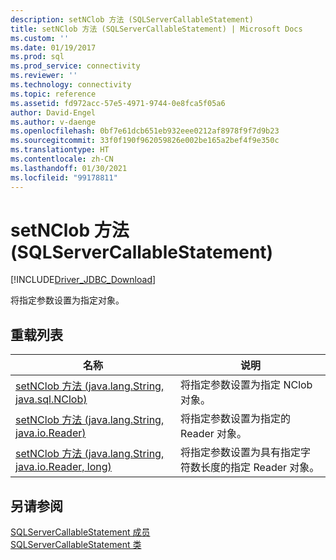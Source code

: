 ```yaml
---
description: setNClob 方法 (SQLServerCallableStatement)
title: setNClob 方法 (SQLServerCallableStatement) | Microsoft Docs
ms.custom: ''
ms.date: 01/19/2017
ms.prod: sql
ms.prod_service: connectivity
ms.reviewer: ''
ms.technology: connectivity
ms.topic: reference
ms.assetid: fd972acc-57e5-4971-9744-0e8fca5f05a6
author: David-Engel
ms.author: v-daenge
ms.openlocfilehash: 0bf7e61dcb651eb932eee0212af8978f9f7d9b23
ms.sourcegitcommit: 33f0f190f962059826e002be165a2bef4f9e350c
ms.translationtype: HT
ms.contentlocale: zh-CN
ms.lasthandoff: 01/30/2021
ms.locfileid: "99178811"
---
```

# <a name="setnclob-method-sqlservercallablestatement"></a>setNClob 方法 (SQLServerCallableStatement)
[!INCLUDE[Driver_JDBC_Download](../../../includes/driver_jdbc_download.md)]

  将指定参数设置为指定对象。  
  
## <a name="overload-list"></a>重载列表  
  
|名称|说明|  
|----------|-----------------|  
|[setNClob 方法 &#40;java.lang.String, java.sql.NClob&#41;](../../../connect/jdbc/reference/setnclob-method-java-lang-string-java-sql-nclob.md)|将指定参数设置为指定 NClob 对象。|  
|[setNClob 方法 &#40;java.lang.String, java.io.Reader&#41;](../../../connect/jdbc/reference/setnclob-method-java-lang-string-java-io-reader.md)|将指定参数设置为指定的 Reader 对象。|  
|[setNClob 方法 &#40;java.lang.String, java.io.Reader, long&#41;](../../../connect/jdbc/reference/setnclob-method-java-lang-string-java-io-reader-long.md)|将指定参数设置为具有指定字符数长度的指定 Reader 对象。|  
  
## <a name="see-also"></a>另请参阅  
 [SQLServerCallableStatement 成员](../../../connect/jdbc/reference/sqlservercallablestatement-members.md)   
 [SQLServerCallableStatement 类](../../../connect/jdbc/reference/sqlservercallablestatement-class.md)  
  
  
